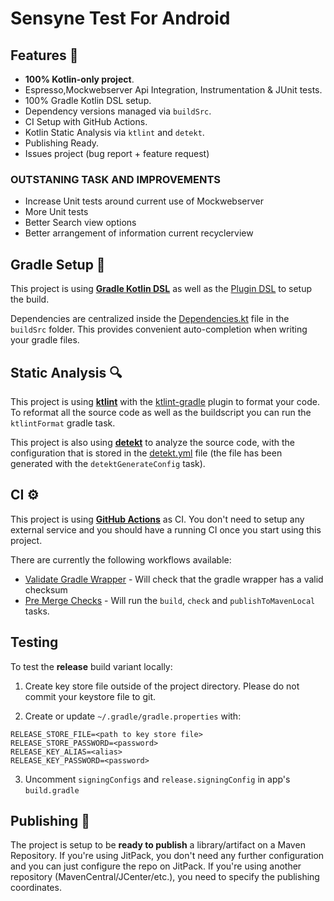 # Sensyne Test For Android





## Features 🎨

- **100% Kotlin-only project**.
-  Espresso,Mockwebserver Api Integration, Instrumentation & JUnit tests.
- 100% Gradle Kotlin DSL setup.
- Dependency versions managed via `buildSrc`.
- CI Setup with GitHub Actions.
- Kotlin Static Analysis via `ktlint` and `detekt`.
- Publishing Ready.
- Issues project (bug report + feature request)




### OUTSTANING TASK AND IMPROVEMENTS
- Increase Unit tests around current use of Mockwebserver
- More Unit tests
- Better Search view options
- Better arrangement of information current recyclerview



## Gradle Setup 🐘

This project is using [**Gradle Kotlin DSL**](https://docs.gradle.org/current/userguide/kotlin_dsl.html) as well as the [Plugin DSL](https://docs.gradle.org/current/userguide/plugins.html#sec:plugins_block) to setup the build.

Dependencies are centralized inside the [Dependencies.kt](buildSrc/src/main/java/Dependencies.kt) file in the `buildSrc` folder. This provides convenient auto-completion when writing your gradle files.

## Static Analysis 🔍

This project is using [**ktlint**](https://github.com/pinterest/ktlint) with the [ktlint-gradle](https://github.com/jlleitschuh/ktlint-gradle) plugin to format your code. To reformat all the source code as well as the buildscript you can run the `ktlintFormat` gradle task.

This project is also using [**detekt**](https://github.com/detekt/detekt) to analyze the source code, with the configuration that is stored in the [detekt.yml](config/detekt/detekt.yml) file (the file has been generated with the `detektGenerateConfig` task).

## CI ⚙️

This project is using [**GitHub Actions**](https://github.com/cortinico/kotlin-android-project/actions) as CI. You don't need to setup any external service and you should have a running CI once you start using this project.

There are currently the following workflows available:
- [Validate Gradle Wrapper](.github/workflows/gradle-wrapper-validation.yml) - Will check that the gradle wrapper has a valid checksum
- [Pre Merge Checks](.github/workflows/pre-merge.yaml) - Will run the `build`, `check` and `publishToMavenLocal` tasks.

## Testing

To test the **release** build variant locally:
1. Create key store file outside of the project directory. Please do not commit your keystore file to git.

2. Create or update `~/.gradle/gradle.properties` with:
```aidl
RELEASE_STORE_FILE=<path to key store file>
RELEASE_STORE_PASSWORD=<password>
RELEASE_KEY_ALIAS=<alias>
RELEASE_KEY_PASSWORD=<password>
```
3. Uncomment `signingConfigs` and `release.signingConfig` in app's `build.gradle`


## Publishing 🚀

The project is setup to be **ready to publish** a library/artifact on a Maven Repository. If you're using JitPack, you don't need any further configuration and you can just configure the repo on JitPack. If you're using another repository (MavenCentral/JCenter/etc.), you need to specify the publishing coordinates.